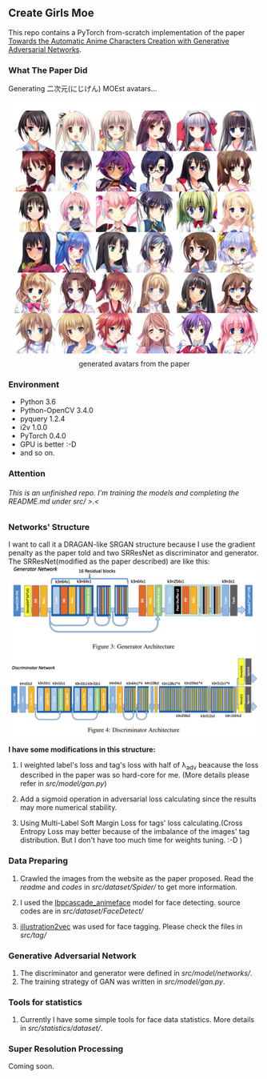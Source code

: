 ## Create Girls Moe
This repo contains a PyTorch from-scratch implementation of the paper [Towards the Automatic Anime Characters Creation with Generative Adversarial Networks](https://arxiv.org/pdf/1708.05509).

### What The Paper Did
Generating 二次元(にじげん) MOEst avatars...
<center><img src="./img/paper_samples.png"></center>
<center>generated avatars from the paper</center>

### Environment
+ Python 3.6
+ Python-OpenCV 3.4.0
+ pyquery 1.2.4
+ i2v 1.0.0
+ PyTorch 0.4.0
+ GPU is better :-D
+ and so on.

### Attention
###### This is an unfinished repo. I'm training the models and completing the README.md under *src/* >.<

### Networks' Structure
I want to call it a DRAGAN-like SRGAN structure because I use the gradient penalty as the paper told and two SRResNet as discriminator and generator.
The SRResNet(modified as the paper described) are like this:
<img src="./img/network_structure.png">

**I have some modifications in this structure:**

1. I weighted label's loss and tag's loss with half of λ<sub>adv</sub> beacause the loss described in the paper was so hard-core for me. (More details please refer in *src/model/gan.py*)

2. Add a sigmoid operation in adversarial loss calculating since the results may more numerical stability.

3. Using Multi-Label Soft Margin Loss for tags' loss calculating.(Cross Entropy Loss may better because of the imbalance of the images' tag distribution. But I don't have too much time for weights tuning. :-D )

### Data Preparing
1. Crawled the images from the website as the paper proposed. Read the *readme* and *codes* in *src/dataset/Spider/* to get more information.

2. I used the [lbpcascade_animeface](https://github.com/nagadomi/lbpcascade_animeface) model for face detecting. source codes are in *src/dataset/FaceDetect/*

3. [illustration2vec](https://github.com/rezoo/illustration2vec) was used for face tagging. Please check the files in *src/tag/*


### Generative Adversarial Network
1. The discriminator and generator were defined in *src/model/networks/*.
2. The training strategy of GAN was written in *src/model/gan.py*.


### Tools for statistics
1. Currently I have some simple tools for face data statistics. More details in *src/statistics/dataset/*.


### Super Resolution Processing
Coming soon.
